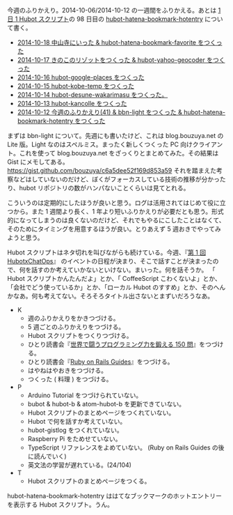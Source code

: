 今週のふりかえり。2014-10-06/2014-10-12 の一週間をふりかえる。あとは [1 日 1 Hubot スクリプト][hubot-script-per-day]の 98 日目の [hubot-hatena-bookmark-hotentry][gh:bouzuya/hubot-hatena-bookmark-hotentry] について書く。

- [2014-10-18 中山寺にいった & hubot-hatena-bookmark-favorite をつくった][2014-10-18]
- [2014-10-17 きのこのリゾットをつくった & hubot-yahoo-geocoder をつくった][2014-10-17]
- [2014-10-16 hubot-google-places をつくった][2014-10-16]
- [2014-10-15 hubot-kobe-temp をつくった][2014-10-15]
- [2014-10-14 hubot-desune-wakarimasu をつくった。][2014-10-14]
- [2014-10-13 hubot-kancolle をつくった][2014-10-13]
- [2014-10-12 今週のふりかえり(41) & bbn-light をつくった & hubot-hatena-bookmark-hotentry をつくった][2014-10-12]

まずは bbn-light について。先週にも書いたけど、これは blog.bouzuya.net の Lite 版。Light なのはスペルミス。まったく新しくつくった PC 向けクライアント。これを使って blog.bouzuya.net をざっくりとまとめてみた。その結果は Gist にメモしてある。https://gist.github.com/bouzuya/c6a5dee52f169d853a59 それを踏まえた考察などはしていないのだけど、ぼくがフォーカスしている技術の推移が分かったり、hubot リポジトリの数がハンパないことくらいは見てとれる。

こういうのは定期的にしたほうが良いと思う。ログは活用されてはじめて役に立つから。また 1 週間より長く、1 年より短いふりかえりが必要だとも思う。形式的になってしまうのは良くないのだけど、それでもやるにこしたことはなくて、そのためにタイミングを用意するほうが良い。とりあえず 5 週おきでやってみようと思う。

Hubot スクリプトはネタ切れを叫びながらも続けている。今週、『[第 1 回 HubotxChatOps][hubotxchatops#1]』  のイベントの日程が決まり、そこで話すことが決まったので、何を話すのか考えていかないといけない。まいった。何を話そうか。 「 Hubot スクリプトかんたんだよ」とか、「 CoffeeScript こわくないよ」とか、「会社でどう使っているか」とか、「ローカル Hubot のすすめ」とか、そのへんかなあ。何も考えてない。そろそろタイトル出さないとまずいだろうなあ。

- K
  - 週のふりかえりをかきつづける。
  - 5 週ごとのふりかえりをつづける。
  - Hubot スクリプトをつくりつづける。
  - ひとり読書会『[世界で闘うプログラミング力を鍛える 150 問][hitoridokusho/books/3]』をつづける。
  - ひとり読書会『[Ruby on Rails Guides][hitoridokusho/books/railsguides]』をつづける。
  - はやねはやおきをつづける。
  - つくった ( 料理 ) をつづける。
- P
  - Arduino Tutorial をつづけられていない。
  - bubot & hubot-b & atom-hubot-b を更新できていない。
  - Hubot スクリプトのまとめページをつくれていない。
  - Hubot で何を話すか考えていない。
  - hubot-gistlog をつくれていない。
  - Raspberry Pi をためせていない。
  - TypeScript リファレンスをよめていない。 (Ruby on Rails Guides の後に読んでいく)
  - 英文法の学習が遅れている。(24/104)
- T
  - Hubot スクリプトのまとめページをつくる。

hubot-hatena-bookmark-hotentry ははてなブックマークのホットエントリーを表示する Hubot スクリプト。うん。

[2014-10-18]: http://blog.bouzuya.net/2014/10/18/
[2014-10-17]: http://blog.bouzuya.net/2014/10/17/
[2014-10-16]: http://blog.bouzuya.net/2014/10/16/
[2014-10-15]: http://blog.bouzuya.net/2014/10/15/
[2014-10-14]: http://blog.bouzuya.net/2014/10/14/
[2014-10-13]: http://blog.bouzuya.net/2014/10/13/
[2014-10-12]: http://blog.bouzuya.net/2014/10/12/
[gh:bouzuya/hubot-hatena-bookmark-hotentry]: https://github.com/bouzuya/hubot-hatena-bookmark-hotentry
[hubot-script-per-day]: http://blog.bouzuya.net/posts?tags=hubot-script-per-day
[hitoridokusho/books/3]: http://www.amazon.co.jp/dp/B00HR19TSO/
[hitoridokusho/books/railsguides]: http://guides.rubyonrails.org/
[hubotxchatops#1]: http://connpass.com/event/9370/
